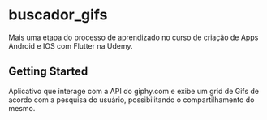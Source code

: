 # buscador_gifs

  Mais uma etapa do processo de aprendizado no curso de criação de Apps Android e IOS com Flutter na Udemy.

## Getting Started

  Aplicativo que interage com a API do giphy.com e exibe um grid de Gifs de acordo com a pesquisa do usuário, possibilitando o compartilhamento do mesmo.
